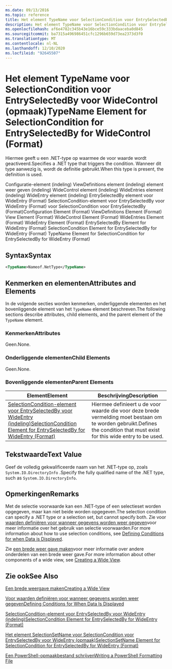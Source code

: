 ```yaml
---
ms.date: 09/13/2016
ms.topic: reference
title: Het element TypeName voor SelectionCondition voor EntrySelectedBy voor WideControl (opmaak)
description: Het element TypeName voor SelectionCondition voor EntrySelectedBy voor WideControl (opmaak)
ms.openlocfilehash: af6e4782c345b43e16bce59c333bdaaceba0d845
ms.sourcegitcommit: ba7315a496986451cfc1296b659d73ea2373d3f0
ms.translationtype: MT
ms.contentlocale: nl-NL
ms.lasthandoff: 12/10/2020
ms.locfileid: "92645507"
---
```

# <a name="typename-element-for-selectioncondition-for-entryselectedby-for-widecontrol-format"></a><span data-ttu-id="9a4a5-103">Het element TypeName voor SelectionCondition voor EntrySelectedBy voor WideControl (opmaak)</span><span class="sxs-lookup"><span data-stu-id="9a4a5-103">TypeName Element for SelectionCondition for EntrySelectedBy for WideControl (Format)</span></span>

<span data-ttu-id="9a4a5-104">Hiermee geeft u een .NET-type op waarmee de voor waarde wordt geactiveerd.</span><span class="sxs-lookup"><span data-stu-id="9a4a5-104">Specifies a .NET type that triggers the condition.</span></span> <span data-ttu-id="9a4a5-105">Wanneer dit type aanwezig is, wordt de definitie gebruikt.</span><span class="sxs-lookup"><span data-stu-id="9a4a5-105">When this type is present, the definition is used.</span></span>

<span data-ttu-id="9a4a5-106">Configuratie-element (indeling) ViewDefinitions element (indeling) element weer geven (indeling) WideControl element (indeling) WideEntries element (indeling) WideEntry element (indeling) EntrySelectedBy element voor WideEntry (Format) SelectionCondition-element voor EntrySelectedBy voor WideEntry (Format) voor SelectionCondition voor EntrySelectedBy (Format)</span><span class="sxs-lookup"><span data-stu-id="9a4a5-106">Configuration Element (Format) ViewDefinitions Element (Format) View Element (Format) WideControl Element (Format) WideEntries Element (Format) WideEntry Element (Format) EntrySelectedBy Element for WideEntry (Format) SelectionCondition Element for EntrySelectedBy for WideEntry (Format) TypeName Element for SelectionCondition for EntrySelectedBy for WideEntry (Format)</span></span>

## <a name="syntax"></a><span data-ttu-id="9a4a5-107">Syntax</span><span class="sxs-lookup"><span data-stu-id="9a4a5-107">Syntax</span></span>

```xml
<TypeName>Nameof.NetType</TypeName>
```

## <a name="attributes-and-elements"></a><span data-ttu-id="9a4a5-108">Kenmerken en elementen</span><span class="sxs-lookup"><span data-stu-id="9a4a5-108">Attributes and Elements</span></span>

<span data-ttu-id="9a4a5-109">In de volgende secties worden kenmerken, onderliggende elementen en het bovenliggende element van het `TypeName` element beschreven.</span><span class="sxs-lookup"><span data-stu-id="9a4a5-109">The following sections describe attributes, child elements, and the parent element of the `TypeName` element.</span></span>

### <a name="attributes"></a><span data-ttu-id="9a4a5-110">Kenmerken</span><span class="sxs-lookup"><span data-stu-id="9a4a5-110">Attributes</span></span>

<span data-ttu-id="9a4a5-111">Geen.</span><span class="sxs-lookup"><span data-stu-id="9a4a5-111">None.</span></span>

### <a name="child-elements"></a><span data-ttu-id="9a4a5-112">Onderliggende elementen</span><span class="sxs-lookup"><span data-stu-id="9a4a5-112">Child Elements</span></span>

<span data-ttu-id="9a4a5-113">Geen.</span><span class="sxs-lookup"><span data-stu-id="9a4a5-113">None.</span></span>

### <a name="parent-elements"></a><span data-ttu-id="9a4a5-114">Bovenliggende elementen</span><span class="sxs-lookup"><span data-stu-id="9a4a5-114">Parent Elements</span></span>

|<span data-ttu-id="9a4a5-115">Element</span><span class="sxs-lookup"><span data-stu-id="9a4a5-115">Element</span></span>|<span data-ttu-id="9a4a5-116">Beschrijving</span><span class="sxs-lookup"><span data-stu-id="9a4a5-116">Description</span></span>|
|-------------|-----------------|
|[<span data-ttu-id="9a4a5-117">SelectionCondition-element voor EntrySelectedBy voor WideEntry (indeling)</span><span class="sxs-lookup"><span data-stu-id="9a4a5-117">SelectionCondition Element for EntrySelectedBy for WideEntry (Format)</span></span>](./selectioncondition-element-for-entryselectedby-for-widecontrol-format.md)|<span data-ttu-id="9a4a5-118">Hiermee definieert u de voor waarde die voor deze brede vermelding moet bestaan om te worden gebruikt.</span><span class="sxs-lookup"><span data-stu-id="9a4a5-118">Defines the condition that must exist for this wide entry to be used.</span></span>|

## <a name="text-value"></a><span data-ttu-id="9a4a5-119">Tekstwaarde</span><span class="sxs-lookup"><span data-stu-id="9a4a5-119">Text Value</span></span>

<span data-ttu-id="9a4a5-120">Geef de volledig gekwalificeerde naam van het .NET-type op, zoals `System.IO.DirectoryInfo` .</span><span class="sxs-lookup"><span data-stu-id="9a4a5-120">Specify the fully qualified name of the .NET type, such as `System.IO.DirectoryInfo`.</span></span>

## <a name="remarks"></a><span data-ttu-id="9a4a5-121">Opmerkingen</span><span class="sxs-lookup"><span data-stu-id="9a4a5-121">Remarks</span></span>

<span data-ttu-id="9a4a5-122">Met de selectie voorwaarde kan een .NET-type of een selectieset worden opgegeven, maar kan niet beide worden opgegeven.</span><span class="sxs-lookup"><span data-stu-id="9a4a5-122">The selection condition can specify a .NET type or a selection set, but cannot specify both.</span></span> <span data-ttu-id="9a4a5-123">Zie voor [waarden definiëren voor wanneer gegevens worden weer gegeven](./defining-conditions-for-displaying-data.md)voor meer informatie over het gebruik van selectie voorwaarden.</span><span class="sxs-lookup"><span data-stu-id="9a4a5-123">For more information about how to use selection conditions, see [Defining Conditions for when Data is Displayed](./defining-conditions-for-displaying-data.md).</span></span>

<span data-ttu-id="9a4a5-124">Zie [een brede weer gave maken](./creating-a-wide-view.md)voor meer informatie over andere onderdelen van een brede weer gave.</span><span class="sxs-lookup"><span data-stu-id="9a4a5-124">For more information about other components of a wide view, see [Creating a Wide View](./creating-a-wide-view.md).</span></span>

## <a name="see-also"></a><span data-ttu-id="9a4a5-125">Zie ook</span><span class="sxs-lookup"><span data-stu-id="9a4a5-125">See Also</span></span>

[<span data-ttu-id="9a4a5-126">Een brede weergave maken</span><span class="sxs-lookup"><span data-stu-id="9a4a5-126">Creating a Wide View</span></span>](./creating-a-wide-view.md)

[<span data-ttu-id="9a4a5-127">Voor waarden definiëren voor wanneer gegevens worden weer gegeven</span><span class="sxs-lookup"><span data-stu-id="9a4a5-127">Defining Conditions for When Data Is Displayed</span></span>](./defining-conditions-for-displaying-data.md)

[<span data-ttu-id="9a4a5-128">SelectionCondition-element voor EntrySelectedBy voor WideEntry (indeling)</span><span class="sxs-lookup"><span data-stu-id="9a4a5-128">SelectionCondition Element for EntrySelectedBy for WideEntry (Format)</span></span>](./selectioncondition-element-for-entryselectedby-for-widecontrol-format.md)

[<span data-ttu-id="9a4a5-129">Het element SelectionSetName voor SelectionCondition voor EntrySelectedBy voor WideEntry (opmaak)</span><span class="sxs-lookup"><span data-stu-id="9a4a5-129">SelectionSetName Element for SelectionCondition for EntrySelectedBy for WideEntry (Format)</span></span>](./selectionsetname-element-for-selectioncondition-for-entryselectedby-for-wideentry-format.md)

[<span data-ttu-id="9a4a5-130">Een PowerShell-opmaakbestand schrijven</span><span class="sxs-lookup"><span data-stu-id="9a4a5-130">Writing a PowerShell Formatting File</span></span>](./writing-a-powershell-formatting-file.md)
